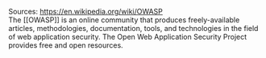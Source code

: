 Sources:
https://en.wikipedia.org/wiki/OWASP
\
The [[OWASP]] is an online community that produces freely-available articles, methodologies, documentation, tools, and technologies in the field of web application security. The Open Web Application Security Project provides free and open resources.
